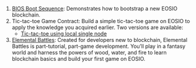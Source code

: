 1. [BIOS Boot Sequence](10_bios-boot-sequence.md): Demonstrates how to bootstrap a new EOSIO blockchain.
2. Tic-tac-toe Game Contract: Build a simple tic-tac-toe game on EOSIO to apply the knowledge you acquired earlier. Two versions are available:
   - [Tic-tac-toe using local single node](20_tic-tac-toe-game-smart-contract-single-node.md)
3. [Elemental Battles](https://battles.eos.io?utm_source=devportal): Created for developers new to blockchain, Elemental Battles is part-tutorial, part-game development. You’ll play in a fantasy world and harness the powers of wood, water, and fire to learn blockchain basics and build your first game on EOSIO.
